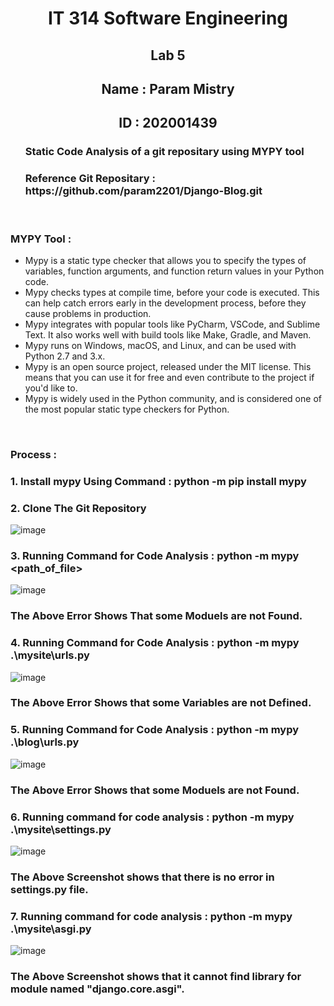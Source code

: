 <center> <h1> IT 314 Software Engineering</h1>
<h2> Lab 5 </h2>
<h2> Name : Param Mistry </h2>
<h2> ID : 202001439 </h2> </center>

<ol>
  <dl><h3>Static Code Analysis of a git repositary using MYPY tool </h3></dl>
  <dl><h3>Reference Git Repositary : https://github.com/param2201/Django-Blog.git </h3></dl>
</ol>
<br>

<h3>MYPY Tool :</h3>
<ul>
  <li>Mypy is a static type checker that allows you to specify the types of variables, function arguments, and function return values in your Python code.</li>
  <li>Mypy checks types at compile time, before your code is executed. This can help catch errors early in the development process, before they cause problems in production.</li>
  <li>Mypy integrates with popular tools like PyCharm, VSCode, and Sublime Text. It also works well with build tools like Make, Gradle, and Maven.</li>
  <li>Mypy runs on Windows, macOS, and Linux, and can be used with Python 2.7 and 3.x.</li>
  <li>Mypy is an open source project, released under the MIT license. This means that you can use it for free and even contribute to the project if you'd like to.</li>
  <li>Mypy is widely used in the Python community, and is considered one of the most popular static type checkers for Python.</li>
</ul>

<br>

<h3>Process :</h3>

### 1. Install mypy Using Command : python -m pip install mypy

### 2. Clone The Git Repository
![image](https://user-images.githubusercontent.com/118919249/227483708-5c4f475a-541f-4216-a8f1-32703fed9a58.png)

### 3. Running Command for Code Analysis : python -m mypy <path_of_file>
![image](https://user-images.githubusercontent.com/118919249/227486651-e68e443f-7787-4290-9f7c-128480cf99cd.png)
### The Above Error Shows That some Moduels are not Found.

### 4. Running Command for Code Analysis : python -m mypy .\mysite\urls.py
![image](https://user-images.githubusercontent.com/118919249/227489114-613e0f91-8615-4307-a1f5-77274017dae4.png)
### The Above Error Shows that some Variables are not Defined.

### 5. Running Command for Code Analysis : python -m mypy .\blog\urls.py
![image](https://user-images.githubusercontent.com/118919249/227489906-9c97005a-1f77-4721-ab69-6b8369e10f95.png)
### The Above Error Shows that some Moduels are not Found.

### 6. Running command for code analysis : python -m mypy .\mysite\settings.py
![image](https://user-images.githubusercontent.com/118919249/227490388-b2902759-0238-44f4-9532-2b266fe550d9.png)
### The Above Screenshot shows that there is no error in settings.py file.

### 7. Running command for code analysis : python -m mypy .\mysite\asgi.py
![image](https://user-images.githubusercontent.com/118919249/227490775-fa760781-3e0f-4ad6-ae7b-0b65cf72e766.png)
### The Above Screenshot shows that it cannot find library for module named "django.core.asgi".



